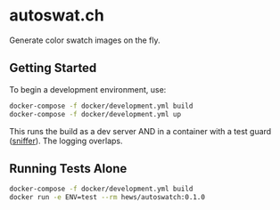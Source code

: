 # autoswat.ch

Generate color swatch images on the fly.

## Getting Started

To begin a development environment, use:

```bash
docker-compose -f docker/development.yml build
docker-compose -f docker/development.yml up
```

This runs the build as a dev server AND in a container with a test
guard ([sniffer](https://pypi.python.org/pypi/sniffer)). The logging
overlaps.

## Running Tests Alone

```bash
docker-compose -f docker/development.yml build
docker run -e ENV=test --rm hews/autoswatch:0.1.0
```
